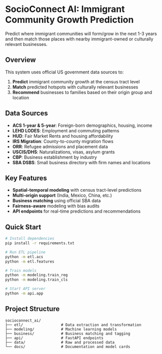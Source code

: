 # SocioConnect AI: Immigrant Community Growth Prediction

Predict where immigrant communities will form/grow in the next 1-3 years and then match those places with nearby immigrant-owned or culturally relevant businesses.

## Overview

This system uses official US government data sources to:
1. **Predict** immigrant community growth at the census tract level
2. **Match** predicted hotspots with culturally relevant businesses
3. **Recommend** businesses to families based on their origin group and location

## Data Sources

- **ACS 1-year & 5-year**: Foreign-born demographics, housing, income
- **LEHD LODES**: Employment and commuting patterns
- **HUD**: Fair Market Rents and housing affordability
- **IRS Migration**: County-to-county migration flows
- **ORR**: Refugee admissions and placement data
- **USCIS/DHS**: Naturalizations, visas, asylum grants
- **CBP**: Business establishment by industry
- **SBA DSBS**: Small business directory with firm names and locations

## Key Features

- **Spatial-temporal modeling** with census tract-level predictions
- **Multi-origin support** (India, Mexico, China, etc.)
- **Business matching** using official SBA data
- **Fairness-aware** modeling with bias audits
- **API endpoints** for real-time predictions and recommendations

## Quick Start

```bash
# Install dependencies
pip install -r requirements.txt

# Run ETL pipeline
python -m etl.acs
python -m etl.features

# Train models
python -m modeling.train_reg
python -m modeling.train_cls

# Start API server
python -m api.app
```

## Project Structure

```
socioconnect_ai/
├── etl/                 # Data extraction and transformation
├── modeling/            # Machine learning models
├── business/            # Business matching and tagging
├── api/                 # FastAPI endpoints
├── data/                # Raw and processed data
└── docs/                # Documentation and model cards
```
